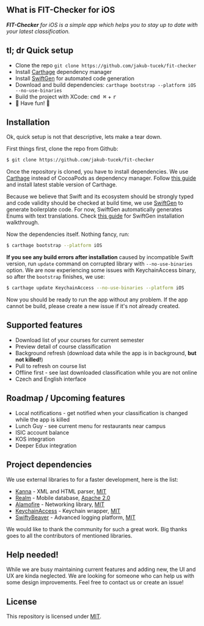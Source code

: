 ## What is FIT-Checker for iOS
_**FIT-Checker** for iOS is a simple app which helps you to stay up to date
with your latest classification._

## tl; dr Quick setup
* Clone the repo `git clone https://github.com/jakub-tucek/fit-checker`
* Install [Carthage](https://github.com/Carthage/Carthage) dependency manager
* Install [SwiftGen](https://github.com/AliSoftware/SwiftGen) for automated code generation
* Download and build dependencies: `carthage bootstrap --platform iOS --no-use-binaries`
* Build the project with XCode: <kbd>cmd ⌘</kbd> + <kbd>r</kbd>
* :tada: Have fun! :tada:

## Installation
Ok, quick setup is not that descriptive, lets make a tear down.

First things first,
clone the repo from Github:

```bash
$ git clone https://github.com/jakub-tucek/fit-checker
```

Once the repository is cloned, you have to install dependencies. We use [Carthage](https://github.com/Carthage/Carthage) instead of CocoaPods
as dependency manager. Follow [this guide](https://github.com/Carthage/Carthage#installing-carthage)
and install latest stable version of Carthage.

Because we believe that Swift and its ecosystem should be strongly typed and
code validity should be checked at build time, we use [SwiftGen](https://github.com/AliSoftware/SwiftGen) to generate boilerplate code.
For now, SwiftGen automatically generates Enums with text translations. Check
[this guide](https://github.com/AliSoftware/SwiftGen#installation) for SwiftGen
installation walkthrough.

Now the dependencies itself. Nothing fancy, run:

```bash
$ carthage bootstrap --platform iOS
```

**If you see any build errors after installation** caused by incompatible Swift version,
run `update` command on corrupted library with `--no-use-binaries` option. We are now
experiencing some issues with KeychainAccess binary, so after the `bootstrap` finishes,
we use:

```bash
$ carthage update KeychainAccess --no-use-binaries --platform iOS
```

Now you should be ready to run the app without any problem. If the app cannot be build,
please create a new issue if it's not already created.

## Supported features
* Download list of your courses for current semester
* Preview detail of course classification
* Background refresh (download data while the app is in background, **but not killed!**)
* Pull to refresh on course list
* Offline first - see last downloaded classification while you are not online
* Czech and English interface

## Roadmap / Upcoming features
* Local notifications - get notified when your classification is changed while the app is killed
* Lunch Guy - see current menu for restaurants near campus
* ISIC account balance
* KOS integration
* Deeper Edux integration

## Project dependencies
We use external libraries to for a faster development, here is the list:

* [Kanna](https://github.com/tid-kijyun/Kanna) - XML and HTML parser, [MIT](https://github.com/tid-kijyun/Kanna/blob/master/LICENSE)
* [Realm](https://github.com/realm/realm-cocoa) - Mobile database, [Apache 2.0](https://github.com/realm/realm-core/blob/master/LICENSE)
* [Alamofire](https://github.com/Alamofire/Alamofire) - Networking library, [MIT](https://github.com/Alamofire/Alamofire/blob/master/LICENSE)
* [KeychainAccess](https://github.com/kishikawakatsumi/KeychainAccess) - Keychain wrapper, [MIT](https://github.com/kishikawakatsumi/KeychainAccess/blob/master/LICENSE)
* [SwiftyBeaver](https://github.com/SwiftyBeaver/SwiftyBeaver) - Advanced logging platform, [MIT](https://github.com/SwiftyBeaver/SwiftyBeaver/blob/master/LICENSE)

We would like to thank the community for such a great work. Big thanks goes to all
the contributors of mentioned libraries.

## Help needed!
While we are busy maintaining current features and adding new, the UI and UX
are kinda neglected. We are looking for someone who can help us with some
design improvements. Feel free to contact us or create an issue!

## License
This repository is licensed under [MIT](LICENSE).
